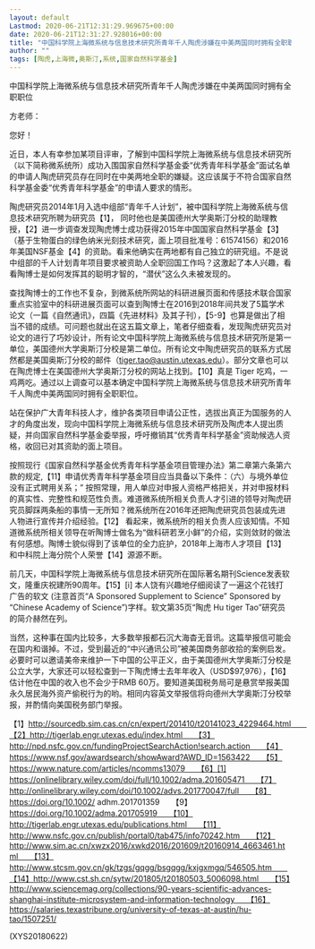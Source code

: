 ```yaml
---
layout: default
Lastmod: 2020-06-21T12:31:29.969675+00:00
date: 2020-06-21T12:31:27.928016+00:00
title: "中国科学院上海微系统与信息技术研究所青年千人陶虎涉嫌在中美两国同时拥有全职职位"
author: ""
tags: [陶虎,上海微,奥斯汀,系统,国家自然科学基金]
---
```


中国科学院上海微系统与信息技术研究所青年千人陶虎涉嫌在中美两国同时拥有全职职位

方老师：

您好！

近日，本人有幸参加某项目评审，了解到中国科学院上海微系统与信息技术研究所（以下简称微系统所）成功入围国家自然科学基金委“优秀青年科学基金”面试名单的申请人陶虎研究员存在同时在中美两地全职的嫌疑。这应该属于不符合国家自然科学基金委“优秀青年科学基金”的申请人要求的情形。

陶虎研究员2014年1月入选中组部“青年千人计划”，被中国科学院上海微系统与信息技术研究所聘为研究员【1】， 同时他也是美国德州大学奥斯汀分校的助理教授，【2】进一步调查发现陶虎博士成功获得2015年中国国家自然科学基金【3】（基于生物蛋白的绿色纳米光刻技术研究，面上项目批准号：61574156）和2016年美国NSF基金【4】的资助。看来他确实在两地都有自己独立的研究组。不是说中组部的千人计划青年项目要求被资助人全职回国工作吗？这激起了本人兴趣，看看陶博士是如何发挥其的聪明才智的，“潜伏”这么久未被发现的。

查找陶博士的工作也不复杂，到微系统所网站的科研进展页面和传感技术联合国家重点实验室中的科研进展页面可以查到陶博士在2016到2018年间共发了5篇学术论文（一篇《自然通讯》，四篇《先进材料》及其子刊），【5-9】也算是做出了相当不错的成绩。可问题也就出在这五篇文章上，笔者仔细查看，发现陶虎研究员对论文的进行了巧妙设计，所有论文中国科学院上海微系统与信息技术研究所是第一单位，美国德州大学奥斯汀分校是第二单位。所有论文中陶虎研究员的联系方式居然都是美国奥斯汀分校的邮件（tiger.tao@austin.utexas.edu）。部分文章也可以在陶虎博士在美国德州大学奥斯汀分校的网站上找到。【10】真是 Tiger 吃鸡，一鸡两吃。通过以上调查可以基本确定中国科学院上海微系统与信息技术研究所青年千人陶虎中美两国同时拥有全职职位。

站在保护广大青年科技人才，维护各类项目申请公正性，选拔出真正为国服务的人才的角度出发，现向中国科学院上海微系统与信息技术研究所及陶虎本人提出质疑，并向国家自然科学基金委举报，呼吁撤销其“优秀青年科学基金”资助候选人资格，收回已对其资助的面上项目。

按照现行《国家自然科学基金优秀青年科学基金项目管理办法》第二章第六条第六款的规定,【11】申请优秀青年科学基金项目应当具备以下条件：（六）与境外单位没有正式聘用关系；” 按照常理，用人单应对申报人资格严格把关，并对申报材料的真实性、完整性和规范性负责。难道微系统所相关负责人才引进的领导对陶虎研究员脚踩两条船的事情一无所知？微系统所在2016年还把陶虎研究员包装成先进人物进行宣传并介绍经验。【12】 看起来，微系统所的相关负责人应该知情。不知道微系统所相关领导在听陶博士做名为“做科研若烹小鲜”的介绍，实则敛财的做法有何感想。陶博士貌似得到了该单位的全力庇护，2018年上海市人才项目【13】和中科院上海分院个人荣誉【14】源源不断。

前几天，中国科学院上海微系统与信息技术研究所在国际著名期刊Science发表软文，隆重庆祝建所90周年。【15】[i] 本人饶有兴趣地仔细阅读了一遍这个花钱打广告的软文 (注意首页“A Sponsored Supplement to Science” Sponsored by “Chinese Academy of Science”)字样。软文第35页“陶虎 Hu tiger Tao”研究员的简介赫然在列。

当然，这种事在国内比较多，大多数举报都石沉大海杳无音讯。这篇举报信可能会在国内和谐掉。不过，受到最近的“中兴通讯公司”被美国商务部收拾的案例启发。必要时可以邀请美帝来维护一下中国的公平正义，由于美国德州大学奥斯汀分校是公立大学，大家还可以轻松查到一下陶虎博士去年年收入（USD$97,976），【16】估计他在中国的收入也不会少于RMB 60万。要知道美国税务局可是悬赏举报美国永久居民海外资产偷税行为的哟。相同内容英文举报信将向德州大学奥斯汀分校举报，并酌情向美国税务部门举报。

【1】http://sourcedb.sim.cas.cn/cn/expert/201410/t20141023_4229464.html　　【2】http://tigerlab.engr.utexas.edu/index.html　　【3】http://npd.nsfc.gov.cn/fundingProjectSearchAction!search.action　　【4】https://www.nsf.gov/awardsearch/showAward?AWD_ID=1563422　　【5】https://www.nature.com/articles/ncomms13079　　【6】[1] https://onlinelibrary.wiley.com/doi/full/10.1002/adma.201605471　　【7】http://onlinelibrary.wiley.com/doi/10.1002/advs.201770047/full　　【8】https://doi.org/10.1002/ adhm.201701359　　【9】https://doi.org/10.1002/adma.201705919　　【10】http://tigerlab.engr.utexas.edu/publications.html　　【11】http://www.nsfc.gov.cn/publish/portal0/tab475/info70242.htm　　【12】http://www.sim.ac.cn/xwzx2016/xwkd2016/201609/t20160914_4663461.html　　【13】http://www.stcsm.gov.cn/gk/tzgs/gqgg/bsgqgg/kxjgxmgq/546505.htm　　【14】http://www.cst.sh.cn/sytw/201805/t20180503_5006098.html　　【15】http://www.sciencemag.org/collections/90-years-scientific-advances-shanghai-institute-microsystem-and-information-technology　　【16】https://salaries.texastribune.org/university-of-texas-at-austin/hu-tao/1507251/

(XYS20180622)

